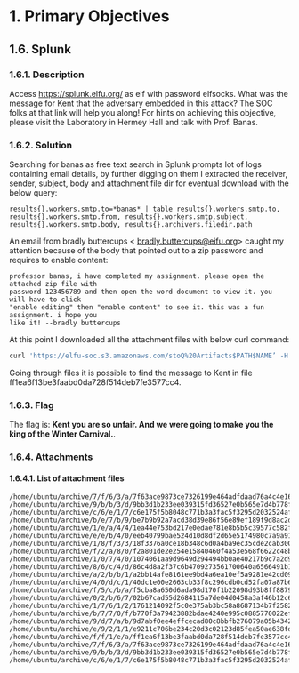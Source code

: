 # 1. Primary Objectives
## 1.6. Splunk
### 1.6.1. Description
Access https://splunk.elfu.org/ as elf with password elfsocks. What was the message for Kent that the adversary embedded in this attack? The SOC folks at that link will help you along! For hints on achieving this objective, please visit the Laboratory in Hermey Hall and talk with Prof. Banas.
### 1.6.2. Solution
Searching for banas as free text search in Splunk prompts lot of logs containing email details, by further digging on them I extracted the receiver, sender, subject, body and attachment file dir for eventual download with the below query:
```splunk
results{}.workers.smtp.to=*banas* | table results{}.workers.smtp.to,
results{}.workers.smtp.from, results{}.workers.smtp.subject,
results{}.workers.smtp.body, results{}.archivers.filedir.path
```
An email from bradly buttercups <​ bradly.buttercups@eifu.org​ > caught my attention because of the body that pointed out to a zip password and requires to enable content:
```
professor banas, i have completed my assignment. please open the attached zip file with
password 123456789 and then open the word document to view it. you will have to click
"enable editing" then "enable content" to see it. this was a fun assignment. i hope you
like it! --bradly buttercups
```
At this point I downloaded all the attachment files with below curl command:
``` bash
curl 'https://elfu-soc.s3.amazonaws.com/stoQ%20Artifacts$PATH$NAME’ -H 'Upgrade-Insecure-Requests: 1' -H 'User-Agent: Mozilla/5.0 (X11; Linux x86_64) AppleWebKit/537.36 (KHTML, like Gecko) Chrome/79.0.3945.88 Safari/537.36' -H 'Sec-Fetch-User: ?1' --compressed > $NAME
```
Going through files it is possible to find the message to Kent in file ff1ea6f13be3faabd0da728f514deb7fe3577cc4.
### 1.6.3. Flag
The flag is: ​**Kent you are so unfair. And we were going to make you the king of the Winter Carnival.​**.
### 1.6.4. Attachments
#### 1.6.4.1. List of attachment files
```
/home/ubuntu/archive/7/f/6/3/a/7f63ace9873ce7326199e464adfdaad76a4c4e16
/home/ubuntu/archive/9/b/b/3/d/9bb3d1b233ee039315fd36527e0b565e7d4b778f
/home/ubuntu/archive/c/6/e/1/7/c6e175f5b8048c771b3a3fac5f3295d2032524af
/home/ubuntu/archive/b/e/7/b/9/be7b9b92a7acd38d39e86f56e89ef189f9d8ac2d
/home/ubuntu/archive/1/e/a/4/4/1ea44e753bd217e0edae781e8b5b5c39577c582f
/home/ubuntu/archive/e/e/b/4/0/eeb40799bae524d10d8df2d65e5174980c7a9a91
/home/ubuntu/archive/1/8/f/3/3/18f3376a0ce18b348c6d0a4ba9ec35cde2cab300
/home/ubuntu/archive/f/2/a/8/0/f2a801de2e254e15840460f4a53e568f6622c48b
/home/ubuntu/archive/1/0/7/4/0/1074061aa9d9649d294494bb0ae40217b9c7a2d9
/home/ubuntu/archive/8/6/c/4/d/86c4d8a2f37c6b4709273561700640a6566491b1
/home/ubuntu/archive/a/2/b/b/1/a2bb14afe8161ee9bd4a6ea10ef5a9281e42cd09
/home/ubuntu/archive/4/0/d/c/1/40dc1e00e2663cb33f8c296cdb0cd52fa07a87b6
/home/ubuntu/archive/f/5/c/b/a/f5cba8a650d6ada98d170f1b22098d93b8ff8879
/home/ubuntu/archive/0/2/b/6/7/02b67cad55d2684115a7de04d0458a3af46b12c6
/home/ubuntu/archive/1/7/6/1/2/1761214092f5c0e375ab3bc58a8687134b7f2582
/home/ubuntu/archive/b/7/7/0/f/b770f3a79423882bdae4240e995c0885770022ef
/home/ubuntu/archive/9/d/7/a/b/9d7abf0ee4effcecad80c8bbfb276079a05b4342
/home/ubuntu/archive/e/9/2/1/1/e9211c706be234c20d3c02123d85fea50ae638fd
/home/ubuntu/archive/f/f/1/e/a/ff1ea6f13be3faabd0da728f514deb7fe3577cc4
/home/ubuntu/archive/7/f/6/3/a/7f63ace9873ce7326199e464adfdaad76a4c4e16
/home/ubuntu/archive/9/b/b/3/d/9bb3d1b233ee039315fd36527e0b565e7d4b778f
/home/ubuntu/archive/c/6/e/1/7/c6e175f5b8048c771b3a3fac5f3295d2032524af
```